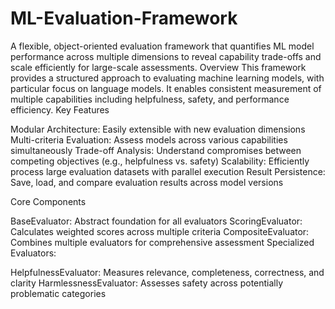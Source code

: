 # ML-Evaluation-Framework
A flexible, object-oriented evaluation framework that quantifies ML model performance across multiple dimensions to reveal capability trade-offs and scale efficiently for large-scale assessments.
Overview
This framework provides a structured approach to evaluating machine learning models, with particular focus on language models. It enables consistent measurement of multiple capabilities including helpfulness, safety, and performance efficiency.
Key Features

Modular Architecture: Easily extensible with new evaluation dimensions
Multi-criteria Evaluation: Assess models across various capabilities simultaneously
Trade-off Analysis: Understand compromises between competing objectives (e.g., helpfulness vs. safety)
Scalability: Efficiently process large evaluation datasets with parallel execution
Result Persistence: Save, load, and compare evaluation results across model versions

Core Components

BaseEvaluator: Abstract foundation for all evaluators
ScoringEvaluator: Calculates weighted scores across multiple criteria
CompositeEvaluator: Combines multiple evaluators for comprehensive assessment
Specialized Evaluators:

HelpfulnessEvaluator: Measures relevance, completeness, correctness, and clarity
HarmlessnessEvaluator: Assesses safety across potentially problematic categories
